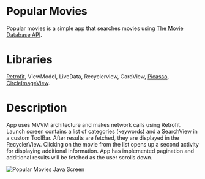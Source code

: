 # Popular Movies
Popular movies is a simple app that searches movies using [The Movie Database API](https://www.themoviedb.org/documentation/api?language=en-US).

# Libraries
[Retrofit](https://square.github.io/retrofit/), ViewModel, LiveData, Recyclerview, CardView, [Picasso](https://square.github.io/picasso/), [CircleImageView](https://github.com/hdodenhof/CircleImageView).

# Description
App uses MVVM architecture and makes network calls using Retrofit. Launch screen contains a list of categories (keywords) and a SearchView in a custom ToolBar. After results are fetched, they are displayed in the RecyclerView. Clicking on the movie from the list opens up a second activity for displaying additional information. App has implemented pagination and additional results will be fetched as the user scrolls down.

![Popular Movies Java Screen](demo/popular_movies_java_screen.gif)
